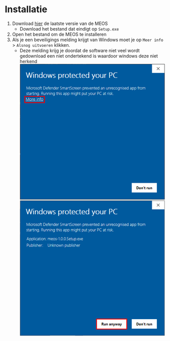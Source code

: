 # Installatie

1. Download [hier](https://github.com/CasperBvV/MEOS-App-Meetix/releases/latest "Download pagina") de laatste versie van de MEOS
    - Download het bestand dat eindigt op `Setup.exe`
2. Open het bestand om de MEOS te installeren
3. Als je een beveiligings melding krijgt van Windows moet je op `Meer info` > `Alsnog uitvoeren` klikken.  
    - Deze melding krijg je doordat de software niet veel wordt gedownload een niet ondertekend is waardoor windows deze niet herkend  
![Beveiligings Waarschuwing Windows 1](warning1.png)
![Beveiligings Waarschuwing Windows 2](warning2.png)

